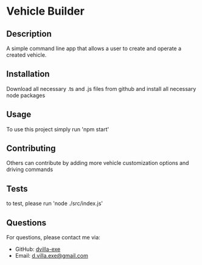 # Vehicle Builder



## Description
A simple command line app that allows a user to create and operate a created vehicle.

## Installation
Download all necessary .ts and .js files from github and install all necessary node packages

## Usage
To use this project simply run 'npm start'

## Contributing
Others can contribute by adding more vehicle customization options and driving commands

## Tests
to test, please run 'node ./src/index.js'



## Questions
For questions, please contact me via:
- GitHub: [dvilla-exe](https://github.com/dvilla-exe)
- Email: d.villa.exe@gmail.com